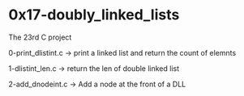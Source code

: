 # 0x17-doubly_linked_lists 
 The 23rd C project


0-print_dlistint.c -> print a linked list and return the count of elemnts


1-dlistint_len.c -> return the len of double linked list


2-add_dnodeint.c -> Add a node at the front of a DLL
